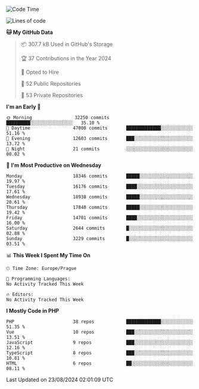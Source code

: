 <!--START_SECTION:waka-->
![Code Time](http://img.shields.io/badge/Code%20Time-1%2C583%20hrs%2058%20mins-blue)

![Lines of code](https://img.shields.io/badge/From%20Hello%20World%20I%27ve%20Written-28.9%20million%20lines%20of%20code-blue)

**🐱 My GitHub Data** 

> 📦 307.7 kB Used in GitHub's Storage 
 > 
> 🏆 37 Contributions in the Year 2024
 > 
> 💼 Opted to Hire
 > 
> 📜 52 Public Repositories 
 > 
> 🔑 53 Private Repositories 
 > 
**I'm an Early 🐤** 

```text
🌞 Morning                32250 commits       █████████░░░░░░░░░░░░░░░░   35.10 % 
🌆 Daytime                47008 commits       █████████████░░░░░░░░░░░░   51.16 % 
🌃 Evening                12603 commits       ███░░░░░░░░░░░░░░░░░░░░░░   13.72 % 
🌙 Night                  21 commits          ░░░░░░░░░░░░░░░░░░░░░░░░░   00.02 % 
```
📅 **I'm Most Productive on Wednesday** 

```text
Monday                   18346 commits       █████░░░░░░░░░░░░░░░░░░░░   19.97 % 
Tuesday                  16176 commits       ████░░░░░░░░░░░░░░░░░░░░░   17.61 % 
Wednesday                18938 commits       █████░░░░░░░░░░░░░░░░░░░░   20.61 % 
Thursday                 17848 commits       █████░░░░░░░░░░░░░░░░░░░░   19.42 % 
Friday                   14701 commits       ████░░░░░░░░░░░░░░░░░░░░░   16.00 % 
Saturday                 2644 commits        █░░░░░░░░░░░░░░░░░░░░░░░░   02.88 % 
Sunday                   3229 commits        █░░░░░░░░░░░░░░░░░░░░░░░░   03.51 % 
```


📊 **This Week I Spent My Time On** 

```text
🕑︎ Time Zone: Europe/Prague

💬 Programming Languages: 
No Activity Tracked This Week

🔥 Editors: 
No Activity Tracked This Week
```

**I Mostly Code in PHP** 

```text
PHP                      38 repos            █████████████░░░░░░░░░░░░   51.35 % 
Vue                      10 repos            ███░░░░░░░░░░░░░░░░░░░░░░   13.51 % 
JavaScript               9 repos             ███░░░░░░░░░░░░░░░░░░░░░░   12.16 % 
TypeScript               8 repos             ███░░░░░░░░░░░░░░░░░░░░░░   10.81 % 
HTML                     6 repos             ██░░░░░░░░░░░░░░░░░░░░░░░   08.11 % 
```




 Last Updated on 23/08/2024 02:01:09 UTC
<!--END_SECTION:waka-->
<!--
**AlexKratky/AlexKratky** is a ✨ _special_ ✨ repository because its `README.md` (this file) appears on your GitHub profile.

Here are some ideas to get you started:

- 🔭 I’m currently working on ...
- 🌱 I’m currently learning ...
- 👯 I’m looking to collaborate on ...
- 🤔 I’m looking for help with ...
- 💬 Ask me about ...
- 📫 How to reach me: ...
- 😄 Pronouns: ...
- ⚡ Fun fact: ...
-->
